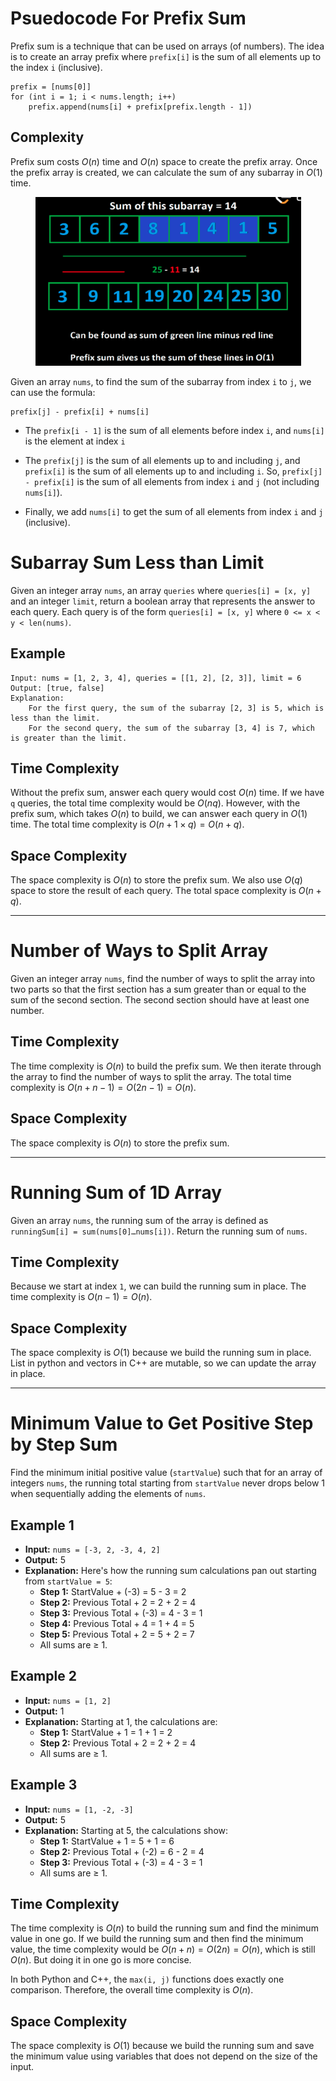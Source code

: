 # Psuedocode For Prefix Sum

Prefix sum is a technique that can be used on arrays (of numbers). The idea is to create an array prefix where `prefix[i]` is the sum of all elements up to the index `i` (inclusive). 

```
prefix = [nums[0]]
for (int i = 1; i < nums.length; i++)
    prefix.append(nums[i] + prefix[prefix.length - 1])
```

## Complexity

Prefix sum costs $O(n)$ time and $O(n)$ space to create the prefix array. Once the prefix array is created, we can calculate the sum of any subarray in $O(1)$ time.

<div style="text-align: center;">
    <img src="diagrams/prefix_sum.png" width="425" height="270">
</div>

Given an array `nums`, to find the sum of the subarray from index `i` to `j`, we can use the formula:

```
prefix[j] - prefix[i] + nums[i]
```

* The `prefix[i - 1]` is the sum of  all elements before index `i`, and `nums[i]` is the element at index `i`

* The `prefix[j]` is the sum of all elements up to and including `j`, and `prefix[i]` is the sum of all elements up to and including `i`. So, `prefix[j] - prefix[i]` is the sum of all elements from index `i` and `j` (not including `nums[i]`).

* Finally, we add `nums[i]` to get the sum of all elements from index `i` and `j` (inclusive).

# Subarray Sum Less than Limit

Given an integer array `nums`, an array `queries` where `queries[i] = [x, y]` and an integer `limit`, return a boolean array that represents the answer to each query. Each query is of the form `queries[i] = [x, y]` where `0 <= x < y < len(nums)`.

## Example

```
Input: nums = [1, 2, 3, 4], queries = [[1, 2], [2, 3]], limit = 6
Output: [true, false]
Explanation: 
    For the first query, the sum of the subarray [2, 3] is 5, which is less than the limit.
    For the second query, the sum of the subarray [3, 4] is 7, which is greater than the limit.
```

## Time Complexity

Without the prefix sum, answer each query would cost $O(n)$ time. If we have `q` queries, the total time complexity would be $O(nq)$. However, with the prefix sum, which takes $O(n)$ to build, we can answer each query in $O(1)$ time. The total time complexity is $O(n + 1 \times q) = O(n + q)$.

## Space Complexity

The space complexity is $O(n)$ to store the prefix sum.  We also use $O(q)$ space to store the result of each query. The total space complexity is $O(n + q)$.

---

# Number of Ways to Split Array

Given an integer array `nums`, find the number of ways to split the array into two parts so that the first section has a sum greater than or equal to the sum of the second section. The second section should have at least one number.

## Time Complexity

The time complexity is $O(n)$ to build the prefix sum. We then iterate through the array to find the number of ways to split the array. The total time complexity is $O(n + n - 1) = O(2n - 1) = O(n)$.

## Space Complexity

The space complexity is $O(n)$ to store the prefix sum.

---

# Running Sum of 1D Array

Given an array `nums`, the running sum of the array is defined as `runningSum[i] = sum(nums[0]…nums[i])`. Return the running sum of `nums`.

## Time Complexity

Because we start at index `1`, we can build the running sum in place. The time complexity is $O(n-1) = O(n)$.

## Space Complexity

The space complexity is $O(1)$ because we build the running sum in place. List in python and vectors in C++ are mutable, so we can update the array in place.

---

# Minimum Value to Get Positive Step by Step Sum

Find the minimum initial positive value (`startValue`) such that for an array of integers `nums`, the running total starting from `startValue` never drops below 1 when sequentially adding the elements of `nums`.

## Example 1

- **Input:** `nums = [-3, 2, -3, 4, 2]`
- **Output:** 5
- **Explanation:** Here's how the running sum calculations pan out starting from `startValue = 5`:
  - **Step 1:** StartValue + (-3) = 5 - 3 = 2
  - **Step 2:** Previous Total + 2 = 2 + 2 = 4
  - **Step 3:** Previous Total + (-3) = 4 - 3 = 1
  - **Step 4:** Previous Total + 4 = 1 + 4 = 5
  - **Step 5:** Previous Total + 2 = 5 + 2 = 7
  - All sums are ≥ 1.
  
## Example 2

- **Input:** `nums = [1, 2]`
- **Output:** 1
- **Explanation:** Starting at 1, the calculations are:
  - **Step 1:** StartValue + 1 = 1 + 1 = 2
  - **Step 2:** Previous Total + 2 = 2 + 2 = 4
  - All sums are ≥ 1.

## Example 3

- **Input:** `nums = [1, -2, -3]`
- **Output:** 5
- **Explanation:** Starting at 5, the calculations show:
  - **Step 1:** StartValue + 1 = 5 + 1 = 6
  - **Step 2:** Previous Total + (-2) = 6 - 2 = 4
  - **Step 3:** Previous Total + (-3) = 4 - 3 = 1
  - All sums are ≥ 1.

## Time Complexity

The time complexity is $O(n)$ to build the running sum and find the minimum value in one go. If we build the running sum and then find the minimum value, the time complexity would be $O(n + n) = O(2n) = O(n)$, which is still $O(n)$. But doing it in one go is more concise.

In both Python and C++, the `max(i, j)` functions does exactly one comparison. Therefore, the overall time complexity is $O(n)$.

## Space Complexity

The space complexity is $O(1)$ because we build the running sum and save the minimum value using variables that does not depend on the size of the input.
